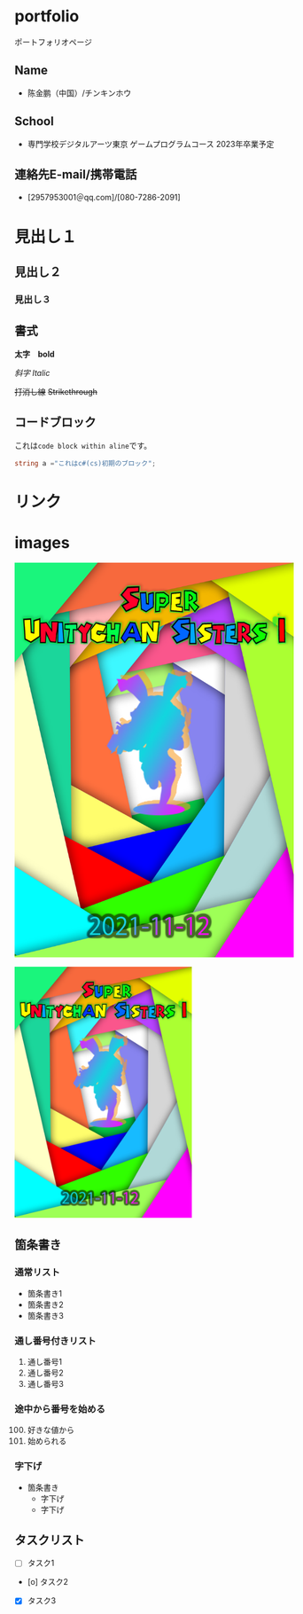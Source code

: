 # portfolio
ポートフォリオページ
## Name
- 陈金鹏（中国）/チンキンホウ
## School
- 専門学校デジタルアーツ東京 ゲームプログラムコース 2023年卒業予定
## 連絡先E-mail/携帯電話
- [2957953001＠qq.com]/[080-7286-2091]

# 見出し１

## 見出し２

### 見出し３

## 書式
**太字**　**bold**

*斜字* *Italic*

~~打消し線~~ ~~Strikethrough~~

## コードブロック
これは`code block within aline`です。

```cs
string a ="これはc#(cs)初期のブロック";
```

# リンク

[]()

# images
![image](images/iroiro.png)

<img src="images/iroiro.png" style="width: 320px">

## 箇条書き

### 通常リスト

- 箇条書き1
- 箇条書き2
- 箇条書き3

### 通し番号付きリスト

1. 通し番号1
1. 通し番号2
1. 通し番号3

### 途中から番号を始める

100. 好きな値から
100. 始められる



### 字下げ
- 箇条書き
  - 字下げ
   - 字下げ

## タスクリスト
- [ ] タスク1
- [o] タスク2
- [x] タスク3
